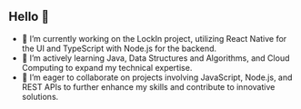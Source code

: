 ## Hello 👋

- 🔭 I’m currently working on the LockIn project, utilizing React Native for the UI and TypeScript with Node.js for the backend.
- 🌱 I’m actively learning Java, Data Structures and Algorithms, and Cloud Computing to expand my technical expertise.
- 👯 I’m eager to collaborate on projects involving JavaScript, Node.js, and REST APIs to further enhance my skills and contribute to innovative solutions.

  
<!--
**EphraimGibson/ephraimgibson** is a ✨ _special_ ✨ repository because its `README.md` (this file) appears on your GitHub profile.

Here are some ideas to get you started:

- 🔭 I’m currently working on ...
- 🌱 I’m currently learning ...
- 👯 I’m looking to collaborate on ...
- 🤔 I’m looking for help with ...
- 💬 Ask me about ...
- 📫 How to reach me: ...
- 😄 Pronouns: ...
- ⚡ Fun fact: ...
-->
